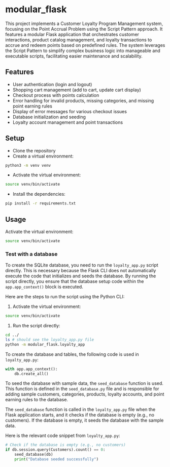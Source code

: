# modular_flask

This project implements a Customer Loyalty Program Management system, focusing on the Point Accrual Problem using the Script Pattern approach. It features a modular Flask application that orchestrates customer interactions, product catalog management, and loyalty transactions to accrue and redeem points based on predefined rules. The system leverages the Script Pattern to simplify complex business logic into manageable and executable scripts, facilitating easier maintenance and scalability.

## Features

- User authentication (login and logout)
- Shopping cart management (add to cart, update cart display)
- Checkout process with points calculation
- Error handling for invalid products, missing categories, and missing point earning rules
- Display of error messages for various checkout issues
- Database initialization and seeding
- Loyalty account management and point transactions

## Setup

- Clone the repository
- Create a virtual environment:

```bash
python3 -m venv venv
```

- Activate the virtual environment:

```bash
source venv/bin/activate
```

- Install the dependencies:

```bash
pip install -r requirements.txt
```

## Usage

Activate the virtual environment:

```bash
source venv/bin/activate
```

### Test with a database

To create the SQLite database, you need to run the `loyalty_app.py` script directly. This is necessary because the Flask CLI does not automatically execute the code that initializes and seeds the database. By running the script directly, you ensure that the database setup code within the `app.app_context()` block is executed.

Here are the steps to run the script using the Python CLI:

1. Activate the virtual environment:

```bash
source venv/bin/activate
```

1. Run the script directly:

```bash
cd ../
ls # should see the loyalty_app.py file
python -m modular_flask.loyalty_app
```

To create the database and tables, the following code is used in `loyalty_app.py`:

```python
with app.app_context():
    db.create_all()
```

To seed the database with sample data, the `seed_database` function is used. This function is defined in the `seed_database.py` file and is responsible for adding sample customers, categories, products, loyalty accounts, and point earning rules to the database.

The `seed_database` function is called in the `loyalty_app.py` file when the Flask application starts, and it checks if the database is empty (e.g., no customers). If the database is empty, it seeds the database with the sample data.

Here is the relevant code snippet from `loyalty_app.py`:

```python
# Check if the database is empty (e.g., no customers)
if db.session.query(Customers).count() == 0:
    seed_database(db)
    print("Database seeded successfully")
```
